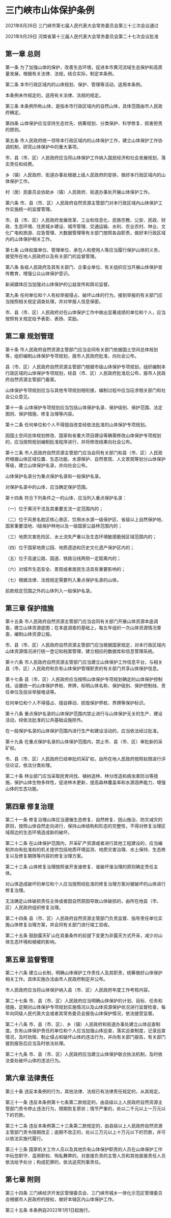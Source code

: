 # 三门峡市山体保护条例

2021年8月26日 三门峡市第七届人民代表大会常务委员会第三十三次会议通过

2021年9月29日 河南省第十三届人民代表大会常务委员会第二十七次会议批准



## 第一章  总则

第一条 为了加强山体的保护，改善生态环境，促进本市黄河流域生态保护和高质量发展，根据有关法律、法规，结合实际，制定本条例。

第二条 本市行政区域内的山体规划、保护、管理等活动，适用本条例。

本条例未作规定的，适用有关法律、法规的规定。

第三条 本条例所称山体，是指本市行政区域内的自然山体，具体范围由市人民政府确定。

第四条 山体保护应当坚持生态优先、统筹规划、分类保护、科学修复、损害担责的原则。

第五条 市人民政府统一领导本行政区域内的山体保护工作，建立山体保护工作协调机制，研究山体保护中的重大事项。

市、县（市、区）人民政府应当将山体保护工作纳入国民经济和社会发展规划，落实责任和经费。

乡（镇）人民政府、街道办事处根据上级人民政府的安排，做好本行政区域内的山体保护工作。

村（居）民委员会协助乡（镇）人民政府、街道办事处开展山体保护工作。

第六条 市、县（市、区）人民政府自然资源主管部门对本行政区域内山体保护工作实施统一的监督管理。

市、县（市、区）人民政府发展改革、工业和信息化、民族宗教、公安、民政、财政、生态环境、住房城乡建设、城市管理、交通运输、水利、农业农村、林业、文化广电和旅游、应急管理、大数据管理等有关部门按照各自职责，做好本行政区域内的山体保护相关工作。

第七条 山体权属单位、管理单位、承包人和使用人等应当履行保护山体的义务，接受所在地人民政府以及有关部门的监督管理。

第八条 各级人民政府及其有关部门、企事业单位、有关组织应当开展山体保护宣传教育，增强公众山体保护意识。

新闻媒体应当加强对山体保护的公益宣传和舆论监督。

第九条 任何单位和个人有权举报侵占、破坏山体的行为。接到举报的有关部门应当按照相关规定调查处理，并对举报人信息保密。

市、县（市、区）人民政府对在山体保护工作中做出显著成绩的单位和个人，应当按照有关规定给予表彰、表扬、奖励。

## 第二章  规划管理

第十条 市人民政府自然资源主管部门应当会同有关部门依据国土空间总体规划等，组织编制山体保护专项规划，报市人民政府批准，向社会公布。

县（市、区）人民政府自然资源主管部门根据市级山体保护专项规划，组织编制本行政区域的山体保护专项规划，经县（市、区）人民政府批准后公布，报市人民政府自然资源主管部门备案。

山体保护专项规划应当与其他专项规划相衔接，编制过程中应当征求相关部门和社会公众意见。

第十一条 山体保护专项规划应当包括山体保护名录、保护级别、保护范围、法定图则、保护措施、修复治理等内容。

第十二条 任何单位和个人不得擅自改变经依法批准的山体保护专项规划。

因国土空间总体规划修改、国家和省重大项目建设等确需修改山体保护专项规划的，应当按照规划编制批准程序进行，并将修改结果向社会公布。

第十三条 市人民政府自然资源主管部门应当会同有关部门和县（市、区）人民政府根据山体区域位置、生态功能、水源保护、自然景观、人文景观等划分山体保护等级，建立山体保护名录，并向社会公布。

山体保护名录分为重点保护名录和一般保护名录。

对保护名录中的山体，应当确定保护范围。

第十四条 符合下列条件之一的山体，应当列入重点保护名录：

（一）位于黄河干流及其重要支流一定范围内的；

（二）位于风景名胜区核心景区、饮用水水源一级保护区、省级以上自然保护地、国家重要湿地、Ⅰ级保护林地以及一级国家公益林范围内的；

（三）地质灾害危险区、水土流失严重以及生态环境敏感脆弱区域范围内的；

（四）位于国家地质公园、地质遗迹和历史文化遗产保护区内的；

（五）位于高速公路、国道、铁路沿线两侧一定距离内的；

（六）对城市生态安全、景观或者居民生活具有重要影响的；

（七）根据法律、法规规定需要列入重点保护名录的山体。

前款规定范围之外的山体列入一般保护名录。

## 第三章  保护措施

第十五条 市人民政府自然资源主管部门应当会同有关部门开展山体资源本底调查，建立山体资源底图；在本底调查的基础上，每五年组织一次山体资源情况普查，编制山体资源公报。

市、县（市、区）人民政府自然资源主管部门应当根据国家规定，对本行政区域内山体资源情况进行统一登记和档案管理，建立相应的数据库和信息管理系统。

第十六条 市人民政府自然资源主管部门应当建立山体保护工作信息平台，与相关县（市、区）人民政府和负有山体保护管理职责的有关部门共享山体保护信息。

第十七条 县（市、区）人民政府应当按照山体保护专项规划确定的山体保护控制线，设置统一的山体保护界桩、界牌，标明山体名称、保护级别、保护控制线、责任单位及投诉举报电话等。

任何单位和个人不得侵占、擅自移动、损毁保护界桩、界牌等保护标识。

第十八条 重点保护名录的山体保护范围内禁止进行与山体保护无关的生产、建设活动，经依法批准的公共基础设施除外。

在一般保护名录的山体保护范围内进行生产和建设活动的，应当依法经过批准。

第十九条 在重点保护名录的山体保护范围内，禁止市、县（市、区）审批新的采矿权。

市、县（市、区）人民政府已经审批的采矿权，由所在地人民政府按照权限进行评估论证，依法分类处理。

第二十条 林业部门应当采取抚育间伐、植树造林、林分改造和病虫害防治等措施，保护山体生物多样性，促进林木更新，提高森林覆盖率和水源涵养能力，增强山体的生态功能。

## 第四章  修复治理

第二十一条 修复治理山体应当遵循生态修复、自然修复、因山施治、防灾减灾的原则，按照山体自然走向进行，保持山体结构和形态的完整性，不得对修复治理区域周边的生态环境造成新的破坏。

第二十二条 在山体保护范围内，开采矿产资源或者进行其他工程建设的，应当编制并向有批准权的机关提供包括地质环境监测、地质灾害治理、水土保持、生态修复以及修复期限等内容的修复治理方案。

第二十三条 山体修复治理按照谁开发谁修复、谁破坏谁治理的原则确定责任主体。

对山体造成破坏的单位和个人应当按照经批准的修复治理方案对被破坏的山体进行修复治理。

无法确定山体破损责任主体或者因自然原因导致山体破损的，由所在地县（市、区）人民政府组织修复治理。

第二十四条 县（市、区）人民政府自然资源主管部门负责监督、指导责任单位实施山体修复治理方案，并会同有关部门进行竣工验收。

第二十五条 鼓励露天矿山在具备条件的前提下变更为非露天方式开采，减少对山体生态环境和植被的影响。

## 第五章  监督管理

第二十六条 建立山长制，明确山体保护工作责任人及其职责，统筹做好山体保护相关工作。具体实施办法由市人民政府制定并公布。

市人民政府应当将山体保护纳入县（市、区）人民政府年度工作考核内容。

第二十七条 市、县（市、区）人民政府应当明确山体保护的计划、目标、任务和措施，定期对山体保护专项规划实施情况以及山体资源保护状况进行监督检查，每年向同级人民代表大会或者其常务委员会报告山体保护情况，依法接受监督。

第二十八条 市、县（市、区）、乡（镇）人民政府和街道办事处建立山体巡查制度。负有山体保护责任的单位和个人应当加强山体巡查，落实巡查制度，记录巡查情况，及时劝阻、制止侵占和破坏山体的违法行为，并向有关部门报告，有关部门接到报告后应当及时依法处理。

第二十九条 市、县（市、区）人民政府应当建立山体保护联合执法机制，及时依法查处破坏山体的违法行为。

## 第六章  法律责任

第三十条 违反本条例的行为，其他法律、法规已有法律责任规定的，从其规定。

第三十一条 违反本条例第十七条第二款规定的，由县级以上人民政府自然资源主管部门责令停止违法行为，限期恢复原状；情节严重的，处以二千元以上一万元以下的罚款。

第三十二条 违反本条例第二十三条第二款规定的，由县级以上人民政府自然资源主管部门责令限期改正；逾期不改正的，处以三万元以上十万元以下的罚款，并可以依法实施代履行。

第三十三条 国家机关工作人员以及其他负有山体保护职责的人员在山体保护工作中玩忽职守、滥用职权、徇私舞弊的，对直接负责的主管人员和其他直接责任人员依法给予处分；构成犯罪的，依法追究刑事责任。

## 第七章  附则

第三十四条 三门峡经济开发区管理委员会、三门峡市城乡一体化示范区管理委员会根据市人民政府的授权，做好本辖区内山体保护工作。

第三十五条 本条例自2022年1月1日起施行。